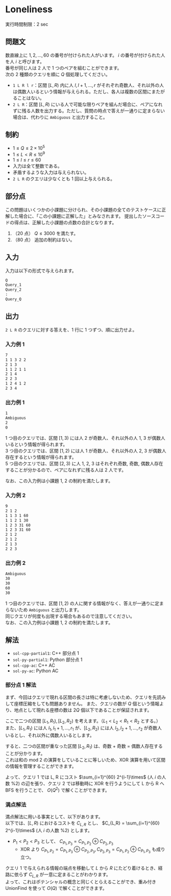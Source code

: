 # Loneliness

実行時間制限：2 sec

## 問題文

数直線上に $1, 2, ..., 60$ の番号が付けられた人がいます。 $i$ の番号が付けられた人を人 $i$ と呼びます。<br>
番号が同じ人は 2 人で 1 つのペアを組むことができます。<br>
次の 2 種類のクエリを順に $Q$ 個処理してください。

- `1 L R l r`：区間 $\lbrack L, R \rparen$ 内に人 $l, l+1, ... , r$ がそれぞれ奇数人、それ以外の人は偶数人いるという情報が与えられる。ただし、各人は複数の区間にまたがることはない。
- `2 L R`：区間 $\lbrack L, R \rparen$ にいる人で可能な限りペアを組んだ場合に、ペアになれずに残る人数を出力する。ただし、質問の時点で答えが一通りに定まらない場合は、代わりに `Ambiguous` と出力すること。

## 制約

- $1 \leq Q \leq 2 \times 10^5$
- $1 \leq L < R \leq 10^9$
- $1 \leq l \leq r \leq 60$
- 入力は全て整数である。
- 矛盾するような入力は与えられない。
- `2 L R` のクエリは少なくとも 1 回以上与えられる。

## 部分点

この問題はいくつかの小課題に分けられ、その小課題の全てのテストケースに正解した場合に、「この小課題に正解した」とみなされます。
提出したソースコードの得点は、正解した小課題の点数の合計となります。

1. （20 点） $Q \leq 3000$ を満たす。
2. （80 点） 追加の制約はない。

## 入力

入力は以下の形式で与えられます。

```txt
Q
Query_1
Query_2
:
Query_Q
```

## 出力

`2 L R` のクエリに対する答えを、1 行に 1 つずつ、順に出力せよ。

### 入力例 1

```txt
7
1 1 3 2 2
2 1 3
1 1 2 1 1
2 1 4
2 2 3
1 2 4 1 2
2 3 4
```

### 出力例 1

```txt
1
Ambiguous
2
0
```

1 つ目のクエリでは、区間 $\lbrack 1, 3 \rparen$ には人 2 が奇数人、それ以外の人 1, 3 が偶数人いるという情報が得られます。<br>
3 つ目のクエリでは、区間 $\lbrack 1, 2 \rparen$ には人 1 が奇数人、それ以外の人 2, 3 が偶数人存在するという情報が得られます。<br>
5 つ目のクエリでは、区間 $\lbrack 2, 3 \rparen$ に人 1, 2, 3 はそれぞれ奇数, 奇数, 偶数人存在することが分かるので、ペアになれずに残る人は 2 人です。

なお、この入力例は小課題 1, 2 の制約を満たします。

### 入力例 2

```txt
9
2 1 2
1 1 3 1 60
1 1 2 1 30
1 2 3 31 60
1 2 3 31 60
2 1 2
2 1 2
2 1 3
2 2 3

```

### 出力例 2

```txt
Ambiguous
30
30
60
30
```

1 つ目のクエリでは、区間 $\lbrack 1, 2 \rparen$ の人に関する情報がなく、答えが一通りに定まらないため `Ambiguous` と出力します。<br>
同じクエリが何度も出現する場合もあるので注意してください。<br>
なお、この入力例は小課題 1, 2 の制約を満たします。

## 解法

- `sol-cpp-partial1`: C++ 部分点 1
- `sol-py-partial1`: Python 部分点 1
- `sol-cpp-ac`: C++ AC
- `sol-py-ac`: Python AC

### 部分点 1 解法

まず、今回はクエリで現れる区間の長さは特に考慮しないため、クエリを先読みして座標圧縮をしても問題ありません。
また、クエリの数が $Q$ 個という情報より、地点として現れる座標の数は $2Q$ 個以下であることが保証されます。

ここで二つの区間 $\lbrack L_1, R_1 \rparen, \lbrack L_2, R_2 \rparen$ を考えます。（$L_1 < L_2 < R_1 < R_2$ とする。）<br>
また、$\lbrack L_1, R_1 \rparen$ には人 $l_1, l_1 + 1, ... , r_1$ が、$\lbrack L_2, R_2 \rparen$ には人 $l_2, l_2 + 1, ... , r_2$ が奇数人いるとし、それ以外に偶数人いるとします。

すると、二つの区間が重なった区間 $\lbrack L_2, R_1 \rparen$ は、奇数 + 奇数 = 偶数人存在することが分かります。<br>
これは和の mod 2 の演算をしていることに等しいため、XOR 演算を用いて区間の情報を管理することができます。

よって、クエリ 1 では L, R にコスト $\sum_{i=1}^{60} 2^{i-1}\times$ (人 $i$ の人数 $\% 2$) の辺を張り、クエリ 2 では移動時に XOR を行うようにして L から R へ BFS を行うことで、 $O(Q^2)$ で解くことができます。

### 満点解法

満点解法に用いる事実として、以下があります。<br>
以下では、$\lbrack L, R \rparen$ におけるコストを $C_{L,R}$ とし、 $C_{L,R} = \sum_{i=1}^{60} 2^{i-1}\times$ (人 $i$ の人数 $\% 2$) とします。

- $P_1 < P_2 < P_3$ として、 $C_{P_1,P_3} = C_{P_1,P_2} \oplus C_{P_2,P_3}$
  - XOR より $C_{P_1,P_2} = C_{P_1,P_3} \oplus C_{P_2,P_3}, C_{P_2,P_3} = C_{P_1,P_2} \oplus C_{P_1,P_3}$ も成り立つ。

クエリ 1 で与えられる情報の端点を移動して $L$ から $R$ にたどり着けるとき、経路に依らず $C_{L,R}$ が一意に定まることがわかります。<br>
よって、これはポテンシャルの概念と同じくとらえることができ、重み付き UnionFind を使って $O(Q)$ で解くことができます。
